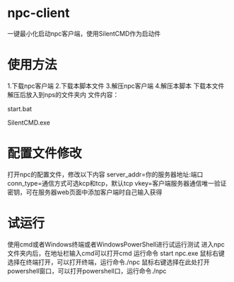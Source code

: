 # npc-client
一键最小化启动npc客户端，使用SilentCMD作为启动件
# 使用方法
1.下载npc客户端
2.下载本脚本文件
3.解压npc客户端
4.解压本脚本
下载本文件解压后放入到nps的文件夹内
文件内容：

start.bat

SilentCMD.exe
# 配置文件修改
打开npc的配置文件，修改以下内容
server_addr=你的服务器地址:端口
conn_type=通信方式可选kcp和tcp，默认tcp
vkey=客户端服务器通信唯一验证密钥，可在服务器web页面中添加客户端时自己输入获得
# 试运行
使用cmd或者Windows终端或者WindowsPowerShell进行试运行测试
进入npc文件夹内后，在地址栏输入cmd可以打开cmd 运行命令 start npc.exe
鼠标右键选择在终端打开，可以打开终端，运行命令./npc
鼠标右键选择在此处打开powershell窗口，可以打开powershell口，运行命令./npc




